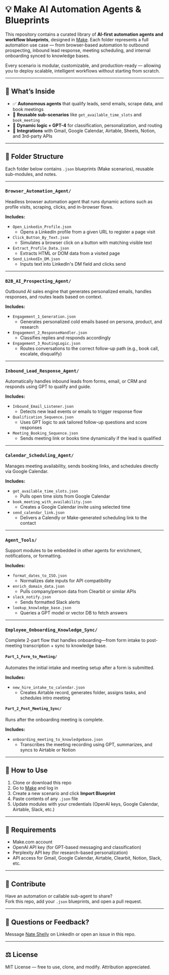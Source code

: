 # 💡 Make AI Automation Agents & Blueprints

This repository contains a curated library of **AI-first automation agents and workflow blueprints**, designed in [Make](https://www.make.com). Each folder represents a full automation use case — from browser-based automation to outbound prospecting, inbound lead response, meeting scheduling, and internal onboarding synced to knowledge bases.

Every scenario is modular, customizable, and production-ready — allowing you to deploy scalable, intelligent workflows without starting from scratch.

---

## 🧠 What’s Inside

- ✅ **Autonomous agents** that qualify leads, send emails, scrape data, and book meetings  
- 🔁 **Reusable sub-scenarios** like `get_available_time_slots` and `book_meeting`  
- 🧩 **Dynamic logic + GPT-4** for classification, personalization, and routing  
- 🔗 **Integrations** with Gmail, Google Calendar, Airtable, Sheets, Notion, and 3rd-party APIs  

---

## 📁 Folder Structure

Each folder below contains `.json` blueprints (Make scenarios), reusable sub-modules, and notes.

---

### `Browser_Automation_Agent/`  
Headless browser automation agent that runs dynamic actions such as profile visits, scraping, clicks, and in-browser flows.

**Includes:**
- `Open_Linkedin_Profile.json`  
  - Opens a LinkedIn profile from a given URL to register a page visit  
- `Click_Button_By_Text.json`  
  - Simulates a browser click on a button with matching visible text  
- `Extract_Profile_Data.json`  
  - Extracts HTML or DOM data from a visited page  
- `Send_LinkedIn_DM.json`  
  - Inputs text into LinkedIn's DM field and clicks send  

---

### `B2B_AI_Prospecting_Agent/`  
Outbound AI sales engine that generates personalized emails, handles responses, and routes leads based on context.

**Includes:**
- `Engagement_1_Generation.json`  
  - Generates personalized cold emails based on persona, product, and research  
- `Engagement_2_ResponseHandler.json`  
  - Classifies replies and responds accordingly  
- `Engagement_3_RoutingLogic.json`  
  - Routes conversations to the correct follow-up path (e.g., book call, escalate, disqualify)  

---

### `Inbound_Lead_Response_Agent/`  
Automatically handles inbound leads from forms, email, or CRM and responds using GPT to qualify and guide.

**Includes:**
- `Inbound_Email_Listener.json`  
  - Detects new lead events or emails to trigger response flow  
- `Qualification_Sequence.json`  
  - Uses GPT logic to ask tailored follow-up questions and score responses  
- `Meeting_Booking_Sequence.json`  
  - Sends meeting link or books time dynamically if the lead is qualified  

---

### `Calendar_Scheduling_Agent/`  
Manages meeting availability, sends booking links, and schedules directly via Google Calendar.

**Includes:**
- `get_available_time_slots.json`  
  - Pulls open time slots from Google Calendar  
- `book_meeting_with_availability.json`  
  - Creates a Google Calendar invite using selected time  
- `send_calendar_link.json`  
  - Delivers a Calendly or Make-generated scheduling link to the contact  

---

### `Agent_Tools/`  
Support modules to be embedded in other agents for enrichment, notifications, or formatting.

**Includes:**
- `format_dates_to_ISO.json`  
  - Normalizes date inputs for API compatibility  
- `enrich_domain_data.json`  
  - Pulls company/person data from Clearbit or similar APIs  
- `slack_notify.json`  
  - Sends formatted Slack alerts  
- `lookup_knowledge_base.json`  
  - Queries a GPT model or vector DB to fetch answers  

---

### `Employee_Onboarding_Knowledge_Sync/`  
Complete 2-part flow that handles onboarding—from form intake to post-meeting transcription + sync to knowledge base.

#### `Part_1_Form_to_Meeting/`  
Automates the initial intake and meeting setup after a form is submitted.

**Includes:**
- `new_hire_intake_to_calendar.json`  
  - Creates Airtable record, generates folder, assigns tasks, and schedules intro meeting  

#### `Part_2_Post_Meeting_Sync/`  
Runs after the onboarding meeting is complete.

**Includes:**
- `onboarding_meeting_to_knowledgebase.json`  
  - Transcribes the meeting recording using GPT, summarizes, and syncs to Airtable or Notion  

---

## 🚀 How to Use

1. Clone or download this repo  
2. Go to [Make](https://www.make.com) and log in  
3. Create a new scenario and click **Import Blueprint**  
4. Paste contents of any `.json` file  
5. Update modules with your credentials (OpenAI keys, Google Calendar, Airtable, Slack, etc.)  

---

## 🧩 Requirements

- Make.com account  
- OpenAI API key (for GPT-based messaging and classification)  
- Perplexity API key (for research-based personalization)  
- API access for Gmail, Google Calendar, Airtable, Clearbit, Notion, Slack, etc.  

---

## 📣 Contribute

Have an automation or callable sub-agent to share?  
Fork this repo, add your `.json` blueprints, and open a pull request.

---

## 💬 Questions or Feedback?

Message [Nate Shelly](https://www.linkedin.com/in/nate-shelly/) on LinkedIn or open an issue in this repo.

---

## ⚖️ License

MIT License — free to use, clone, and modify. Attribution appreciated.
